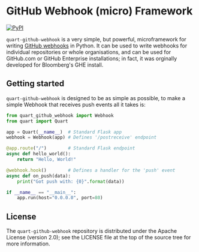 # GitHub Webhook (micro) Framework

[![PyPI](https://img.shields.io/pypi/v/quart-github-webhook.svg)][2]

`quart-github-webhook` is a very simple, but powerful, microframework for writing [GitHub
webhooks][1] in Python. It can be used to write webhooks for individual repositories or whole
organisations, and can be used for GitHub.com or GitHub Enterprise installations; in fact, it was
orginally developed for Bloomberg's GHE install.

## Getting started

`quart-github-webhook` is designed to be as simple as possible, to make a simple Webhook that
receives push events all it takes is:

```py
from quart_github_webhook import Webhook
from quart import Quart

app = Quart(__name__)  # Standard Flask app
webhook = Webhook(app) # Defines '/postreceive' endpoint

@app.route("/")        # Standard Flask endpoint
async def hello_world():
    return "Hello, World!"

@webhook.hook()        # Defines a handler for the 'push' event
async def on_push(data):
    print("Got push with: {0}".format(data))

if __name__ == "__main__":
    app.run(host="0.0.0.0", port=80)
```

## License

The `quart-github-webhook` repository is distributed under the Apache License (version 2.0);
see the LICENSE file at the top of the source tree for more information.

[1]: https://docs.github.com/en/free-pro-team@latest/developers/webhooks-and-events/about-webhooks
[2]: https://pypi.python.org/pypi/quart-github-webhook
